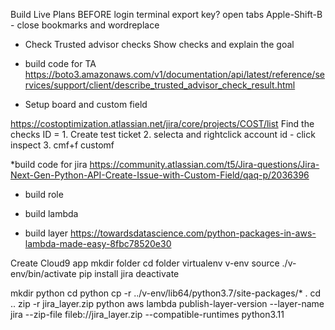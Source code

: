 
Build Live Plans 
BEFORE
login terminal
export key?
open tabs
Apple-Shift-B  - close bookmarks and wordreplace


* Check Trusted advisor checks 
Show checks and explain the goal

* build code for TA
https://boto3.amazonaws.com/v1/documentation/api/latest/reference/services/support/client/describe_trusted_advisor_check_result.html

* Setup board and custom field 

https://costoptimization.atlassian.net/jira/core/projects/COST/list 
Find the checks ID = 
    1. Create test ticket
    2. selecta and rightclick account id - click inspect
    3. cmf+f customf

*build code for jira
https://community.atlassian.com/t5/Jira-questions/Jira-Next-Gen-Python-API-Create-Issue-with-Custom-Field/qaq-p/2036396


* build role

* build lambda

* build layer
https://towardsdatascience.com/python-packages-in-aws-lambda-made-easy-8fbc78520e30

Create Cloud9 app
mkdir folder
cd folder
virtualenv v-env
source ./v-env/bin/activate
pip install jira
deactivate

mkdir python
cd python
cp -r ../v-env/lib64/python3.7/site-packages/* .
cd ..
zip -r jira_layer.zip python
aws lambda publish-layer-version --layer-name jira --zip-file fileb://jira_layer.zip --compatible-runtimes python3.11